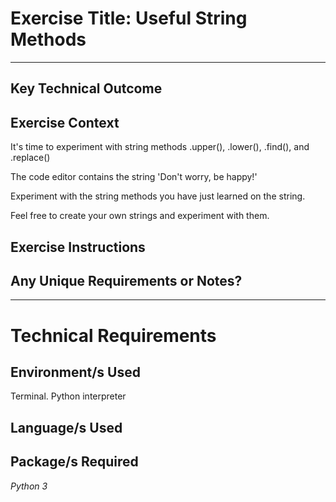 # Exercise Title: Useful String Methods
---
## Key Technical Outcome

## Exercise Context
It's time to experiment with string methods .upper(), .lower(), .find(), and .replace()

The code editor contains the string 'Don't worry, be happy!' 

Experiment with the string methods you have just learned on the string.

Feel free to create your own strings and experiment with them.

## Exercise Instructions

## Any Unique Requirements or Notes?

---
# Technical Requirements
<em><strong></strong></em>

## Environment/s Used
Terminal. Python interpreter

## Language/s Used
<em></em>

## Package/s Required
<em>Python 3</em>

